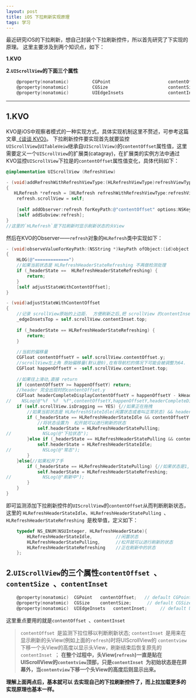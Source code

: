 ```yaml
---
layout: post
title: iOS 下拉刷新实现原理
tags: 学习
---
```


最近研究iOS的下拉刷新，想自己封装个下拉刷新控件，所以首先研究了下实现的原理。
这里主要涉及到两个知识点，如下：

__1.KVO__

__2.`UIScrollView`的下面三个属性__

``` Objective-C
	@property(nonatomic)         CGPoint                      contentOffset;                  // default CGPointZero
	@property(nonatomic)         CGSize                       contentSize;                    // default CGSizeZero
	@property(nonatomic)         UIEdgeInsets                 contentInset;                   // default UIEdgeInsetsZero. add
```

---

## 1.KVO

KVO是iOS中观察者模式的一种实现方式，具体实现机制这里不赘述，可参考这篇文章[《谈谈 KVO》](http://www.jianshu.com/p/cfd553f250f9)。
下拉刷新控件要实现首先就要监控`UIScrollView`(`UITableVeiw`继承自`UIScrollView)`的`contentOffset`属性值，这里需要定义一个`UIScrollView`的扩展类(catagray)，在扩展类的实例方法中通过KVO监控`UIScrollView`下拉是的`contentOffset`属性值变化，具体代码如下：

``` Objective-C
@implementation UIScrollView (RefreshView)

- (void)addRefreshWithRefreshViewType:(HLRefreshViewType)refreshViewType 	refreshingBlock:(void (^)())block
{
   HLRefresh *refresh = [HLRefresh refreshWithRefreshViewType:refreshViewType refreshingBlock:block];
    refresh.scrollView = self;
    
    [self addObserver:refresh forKeyPath:@"contentOffset" options:NSKeyValueObservingOptionNew context:nil];
    [self addSubview:refresh];
}
//这里的`HLRefresh`是下拉刷新时显示刷新状态的头View
```

然后在KVO的Observer——`refresh`对象的`HLRefresh`类中实现如下：

``` Objective-C
- (void)observeValueForKeyPath:(NSString *)keyPath ofObject:(id)object change:(NSDictionary *)change context:(void *)context
{
    HLOG(@"=============")
    //如果当前状态是 HLRefreshHeaderStateRefreshing 不再做检测处理
    if (_headerState ==  HLRefreshHeaderStateRefreshing) {
        return;
    }
    [self adjustStateWithContentOffset];
}

- (void)adjustStateWithContentOffset
{
    //记录 scrollView原始的上边距.  方便刷新之后,把 scrollView 的contentInset改回这个位置.
    _edgeInsetsTop = self.scrollView.contentInset.top;
    
    if (_headerState == HLRefreshHeaderStateRefreshing) {
        return;
    }
    
    //当前的偏移量
    CGFloat contentOffsetY = self.scrollView.contentOffset.y;
    //scrollView左上角 原始偏移量(默认是0),在有导航栏的情况下可能会被调整为64.
    CGFloat happenOffsetY = -self.scrollView.contentInset.top;
    
    //如果往上滑动,直接 return
    if (contentOffsetY >= happenOffsetY) return;
    //header 完全出现时的contentOffset.y
    CGFloat headerCompleteDisplayContentOffsetY = happenOffsetY - kHeaderHeight;
//    NSLog(@"%f  %f  %f",contentOffsetY,happenOffsetY,headerCompleteDisplayContentOffsetY);
    if (self.scrollView.isDragging == YES) {//如果正在拖拽
        //如果当前状态是 HLRefreshStateIdle(闲置状态或者叫正常状态) && header 已经全部显示
        if (_headerState == HLRefreshHeaderStateIdle && contentOffsetY < headerCompleteDisplayContentOffsetY) {
            //将状态设置为  松开就可以进行刷新的状态
            self.headerState = HLRefreshHeaderStatePulling;
//            NSLog(@"下拉状态");
        }else if (_headerState == HLRefreshHeaderStatePulling && contentOffsetY > headerCompleteDisplayContentOffsetY){//如果当前状态是 HLRefreshStatePulling(松开就可以进行刷新的状态) && header只显示了一部分(用户往上滑动了)
            self.headerState = HLRefreshHeaderStateIdle;
//            NSLog(@"常态");
        }
    }else{//如果松开了手
        if (_headerState == HLRefreshHeaderStatePulling) {//如果状态是1,下拉状态.让它进入刷新状态
            self.headerState = HLRefreshHeaderStateRefreshing;
//            NSLog(@"刷新中");
        }
    }
}
```

即可监测添加下拉刷新控件的`UIScrollView`的`contentOffset`从而判断刷新状态，这里的
`HLRefreshHeaderStateIdle`、`HLRefreshHeaderStatePulling `、`HLRefreshHeaderStateRefreshing `是枚举值，定义如下：

``` Objective-C
	typedef NS_ENUM(NSUInteger, HLRefreshHeaderState){
	    HLRefreshHeaderStateIdle,         //闲置状态
	    HLRefreshHeaderStatePulling,      //松开就可以进行刷新的状态
	    HLRefreshHeaderStateRefreshing    //正在刷新中的状态
	};
```

## 2.`UIScrollView`的三个属性`contentOffset `、`contentSize `、`contentInset `

``` Objective-C
	@property(nonatomic)  CGPoint   contentOffset;   // default CGPointZero；//contentSize是scrollview可以滚动的区域，比如frame = (0 ,0 ,320 ,480) contentSize = (320 ,960)，代表你的scrollview可以上下滚动，滚动区域为frame大小的两倍
	@property(nonatomic)  CGSize    contentSize;      // default CGSizeZero；//contentOffset是scrollview当前显示区域顶点相对于frame顶点的偏移量，比如上个例子你拉到最下面，contentoffset就是(0 ,480)，也就是y偏移了480；
	@property(nonatomic)  UIEdgeInsets   contentInset;     // default UIEdgeInsetsZero. add ；//contentInset是scrollview的contentview的顶点相对于scrollview的位置，例如你的contentInset = (0 ,100)，那么你的contentview就是从scrollview的(0 ,100)开始显示；
```

这里重点要用的就是`contentOffset `、`contentInset `

>`contentOffset `是监测下拉位移以判断刷新状态;
>`contentInset `是用来在显示刷新的头View(例如上面的`refresh`)时将UIScrollView的
>`contentview`下移一个头View的高度以显示头View，刷新结束后恢复原先的`contentInset `；
>__在整个过程中，头View(`refresh`)一直是贴在UIScrollView的`contentview`顶部，只是`contentInset `为初始状态是在屏幕外，当`contentview`下移一个头View的高度后则显示出来。__


__理解上面两点后，基本就可以 去实现自己的下拉刷新控件了，而上拉加载更多的实现原理也基本一样。__
